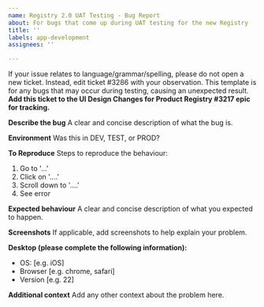 ```yaml
---
name: Registry 2.0 UAT Testing - Bug Report
about: For bugs that come up during UAT testing for the new Registry
title: ''
labels: app-development
assignees: ''

---
```


If your issue relates to language/grammar/spelling, please do not open a new ticket. Instead, edit ticket #3286 with your observation. This template is for any bugs that may occur during testing, causing an unexpected result. **Add this ticket to the UI Design Changes for Product Registry #3217 epic for tracking.**

**Describe the bug**
A clear and concise description of what the bug is.

**Environment**
Was this in DEV, TEST, or PROD?

**To Reproduce**
Steps to reproduce the behaviour:
1. Go to '...'
2. Click on '....'
3. Scroll down to '....'
4. See error

**Expected behaviour**
A clear and concise description of what you expected to happen.

**Screenshots**
If applicable, add screenshots to help explain your problem.

**Desktop (please complete the following information):**
 - OS: [e.g. iOS]
 - Browser [e.g. chrome, safari]
 - Version [e.g. 22]

**Additional context**
Add any other context about the problem here.
